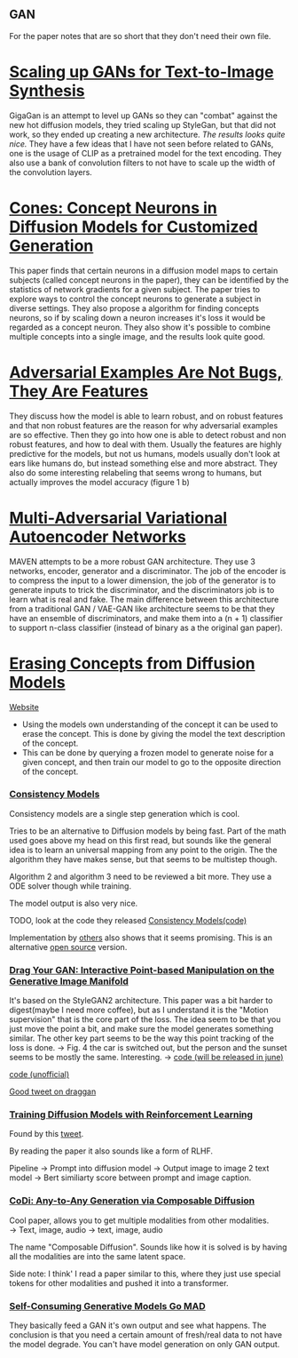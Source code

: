 ## GAN 
For the paper notes that are so short that they don't need their own file.

# [Scaling up GANs for Text-to-Image Synthesis](https://arxiv.org/pdf/2303.05511.pdf)
GigaGan is an attempt to level up GANs so they can "combat" against the new hot diffusion models, they tried scaling up StyleGan, but that did not work, so they ended up creating a new architecture. 
*The results looks quite nice.*
They have a few ideas that I have not seen before related to GANs, one is the usage of CLIP as a pretrained model for the text encoding. They also use a bank of convolution filters to not have to scale up the width of the convolution layers.

# [Cones: Concept Neurons in Diffusion Models for Customized Generation](https://arxiv.org/pdf/2303.05125.pdf)
This paper finds that certain neurons in a diffusion model maps to certain subjects (called concept neurons in the paper), they can be identified by the statistics of network gradients for a given subject.
The paper tries to explore ways to control the concept neurons to generate a subject in diverse settings.
They also propose a algorithm for finding concepts neurons, so if by scaling down a neuron increases it's loss it would be regarded as a concept neuron.
They also show it's possible to combine multiple concepts into a single image, and the results look quite good.
 
# [Adversarial Examples Are Not Bugs, They Are Features](https://arxiv.org/pdf/1905.02175.pdf)
They discuss how the model is able to learn robust, and on robust features and that non robust features are the reason for why adversarial examples are so effective. Then they go into how one is able to detect robust and non robust features, and how to deal with them.
Usually the features are highly predictive for the models, but not us humans, models usually don't look at ears like humans do, but instead something else and more abstract.
They also do some interesting relabeling that seems wrong to humans, but actually improves the model accuracy (figure 1 b)


# [Multi-Adversarial Variational Autoencoder Networks](https://arxiv.org/pdf/1906.06430.pdf)
MAVEN attempts to be a more robust GAN architecture. They use 3 networks, encoder, generator and a discriminator.
The job of the encoder is to compress the input to a lower dimension, the job of the generator is to generate inputs to trick the discriminator, and the discriminators job is to learn what is real and fake.
The main difference between this architecture from a traditional GAN / VAE-GAN like architecture seems to be that they have an ensemble of discriminators, and make them into a (n + 1) classifier to support n-class classifier (instead of binary as a the original gan paper).

# [ Erasing Concepts from Diffusion Models ](https://arxiv.org/pdf/2303.07345.pdf)
[Website](https://erasing.baulab.info/)

- Using the models own understanding of the concept it can be used to erase the concept. This is done by giving the model the text description of the concept.
- This can be done by querying a frozen model to generate noise for a given concept, and then train our model to go to the opposite direction of the concept.

### [Consistency Models](https://arxiv.org/pdf/2303.01469.pdf)

Consistency models are a single step generation which is cool.

Tries to be an alternative to Diffusion models by being fast. Part of the math used goes above my head on this first read, but sounds like the general idea is to learn an universal mapping from any point to the origin. The the algorithm they have makes sense, but that seems to be multistep though.

Algorithm 2 and algorithm 3 need to be reviewed a bit more. They use a ODE solver though while training.

The model output is also very nice.

TODO, look at the code they released [Consistency Models(code)](https://github.com/openai/consistency_models)

Implementation by [others](https://twitter.com/RiversHaveWings/status/1634038603247661062) also shows that it seems promising. 
This is an alternative [open source](https://github.com/cloneofsimo/consistency_models) version.


### [Drag Your GAN: Interactive Point-based Manipulation on the Generative Image Manifold](https://vcai.mpi-inf.mpg.de/projects/DragGAN/data/paper.pdf)
It's based on the StyleGAN2 architecture. This paper was a bit harder to digest(maybe I need more coffee), but as I understand it is the "Motion supervision" that is the core part of the loss. The idea seem to be that you just move the point a bit, and make sure the model generates something similar. The other key part seems to be the way this point tracking of the loss is done.
-> Fig. 4 the car is switched out, but the person and the sunset seems to be mostly the same. Interesting.
-> 
[code (will be released in june)](https://github.com/XingangPan/DragGAN)

[code (unofficial)](https://github.com/JiauZhang/DragGAN)

[Good tweet on draggan](https://twitter.com/mayfer/status/1659940842965200901?s=12)

### [Training Diffusion Models with Reinforcement Learning](https://arxiv.org/abs/2305.13301)
Found by this [tweet](https://twitter.com/iscienceluvr/status/1661565298066198536?s=12).  

By reading the paper it also sounds like a form of RLHF.

Pipeline
-> Prompt into diffusion model
-> Output image to image 2 text model
-> Bert similiarty score between prompt and image caption.

### [CoDi: Any-to-Any Generation via Composable Diffusion](https://arxiv.org/pdf/2305.11846.pdf)
Cool paper, allows you to get multiple modalities from other modalities.  
-> Text, image, audio -> text, image, audio

The name "Composable Diffusion". Sounds like how it is solved is by having all the modalities are into the same latent space. 


Side note: I think' I read a paper similar to this, where they just use special tokens for other modalities and pushed it into a transformer.

### [Self-Consuming Generative Models Go MAD](https://arxiv.org/pdf/2307.01850.pdf)

They basically feed a GAN it's own output and see what happens. 
The conclusion is that you need a certain amount of fresh/real data to not have the model degrade. You can't have model generation on only GAN output.
